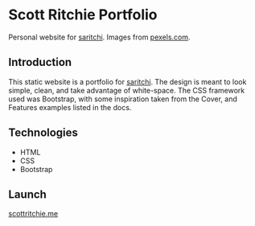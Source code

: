# Scott Ritchie Portfolio

Personal website for [saritchi](https://github.com/saritchi). Images from [pexels.com](https://www.pexels.com/). 

## Introduction

This static website is a portfolio for [saritchi](https://github.com/saritchi). The design is meant to look simple, clean, and take advantage of white-space. The CSS framework used was Bootstrap, with some inspiration taken from the Cover, and Features examples listed in the docs.

## Technologies

* HTML
* CSS
* Bootstrap

## Launch

[scottritchie.me](https://scottritchie.me)